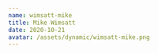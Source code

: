 ```yaml
---
name: wimsatt-mike
title: Mike Wimsatt
date: 2020-10-21
avatar: /assets/dynamic/wimsatt-mike.png
---
```

